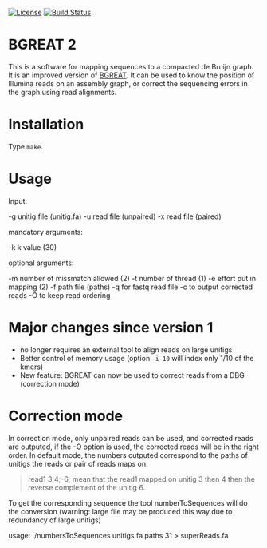 
[![License](http://img.shields.io/:license-affero-blue.svg)](http://www.gnu.org/licenses/agpl-3.0.en.html) [![Build Status](https://travis-ci.org/Malfoy/BWISE.svg?branch=master)](https://travis-ci.org/Malfoy/BGREAT2)

# BGREAT 2

This is a software for mapping sequences to a compacted de Bruijn graph. It is an improved version of [BGREAT](https://github.com/Malfoy/BGREAT). It can be used to know the position of Illumina reads on an assembly graph, or correct the sequencing errors in the graph using read alignments.

# Installation

Type `make`.

# Usage

Input:

-g unitig file (unitig.fa)
-u read file (unpaired)
-x read file (paired)

mandatory arguments:

-k k value (30)

optional arguments:

-m number of missmatch allowed (2)
-t number of thread (1)
-e effort put in mapping (2)
-f path file (paths)
-q for fastq read file
-c to output corrected reads
-O to keep read ordering

# Major changes since version 1

* no longer requires an external tool to align reads on large unitigs
* Better control of memory usage (option `-i 10` will index only 1/10 of the kmers)
* New feature: BGREAT can now be used to correct reads from a DBG (correction mode)

# Correction mode

In correction mode, only unpaired reads can be used, and corrected reads are outputed, if the -O option is used, the corrected reads will be in the right order.
In default mode, the numbers outputed correspond to the paths of unitigs the reads or pair of reads maps on.
>read1
3;4;-6; mean that the read1 mapped on unitig 3 then 4 then the reverse complement of the unitig 6.

To get the corresponding sequence the tool numberToSequences will do the conversion (warning: large file may be produced this way due to redundancy of large unitigs)

usage:
./numbersToSequences  unitigs.fa paths 31 > superReads.fa
